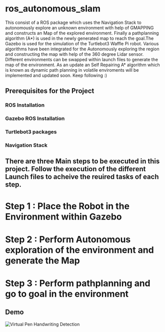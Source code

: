 # ros_autonomous_slam

This consist of a ROS package which uses the Navigation Stack to autonomously explore an unknown environment with help of GMAPPING and constructs an Map of the explored environment. Finally a pathplanning algorithm (A*) is used in the newly generated map to reach the goal.The Gazebo is used for the simulation of the Turtlebot3 Waffle Pi robot. Various algorithms have been integrated for the Autonomously exploring the region and constructing the map with help of the 360 degree Lidar sensor. Different environments can be swapped within launch files to generate the map of the environment. As an update an Self Repairing A* algorithm which is known as dynamic path planning in volatile enviroments will be implemented and updated soon. Keep following :) 

## Prerequisites for the Project
### ROS Installation
### Gazebo ROS Installation
### Turtlebot3 packages
### Navigation Stack


## There are three Main steps to be executed in this project. Follow the execution of the different Launch files to acheive the reuired tasks of each step.

# Step 1 : Place the Robot in the Environment within Gazebo
# Step 2 : Perform Autonomous exploration of the environment and generate the Map
# Step 3 : Perform pathplanning and go to goal in the environment

## Demo
![Virtual Pen Handwriting Detection](demo.gif)
